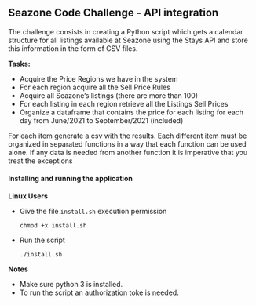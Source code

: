 ## Seazone Code Challenge - API integration


The challenge consists in creating a Python script which gets a calendar structure
for all listings available at Seazone using the Stays API and store this information in the form of CSV files.

**Tasks:**


- Acquire the Price Regions we have in the system
- For each region acquire all the Sell Price Rules
- Acquire all Seazone’s listings (there are more than 100)
- For each listing in each region retrieve all the Listings Sell Prices
- Organize a dataframe that contains the price for each listing for each day from
June/2021 to September/2021 (included)

For each item generate a csv with the results. Each different item must be organized in
separated functions in a way that each function can be used alone. If any data is needed
from another function it is imperative that you treat the exceptions

#### Installing and running the application

**Linux Users**

- Give the file `install.sh` execution permission 

    `chmod +x install.sh`
  
- Run the script
  
    `./install.sh`

**Notes**

- Make sure python 3 is installed.
- To run the script an authorization toke is needed.

